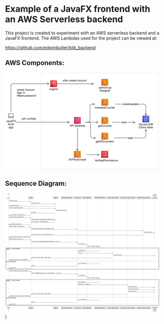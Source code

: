 # Example of a JavaFX frontend with an AWS Serverless backend

This project is created to experiment with an AWS serverless backend and a JavaFX frontend.
The AWS Lambdas used for the project can be viewed at:

https://github.com/edwinbulter/klik_backend

## AWS Components:
![AWS Components](/src/main/resources/eb/javafx/klik/aws-components-javafx-klik.png)

## Sequence Diagram:
![Sequence Diagram](/src/main/resources/eb/javafx/klik/sequence-diagram-javafx-klik.png))
